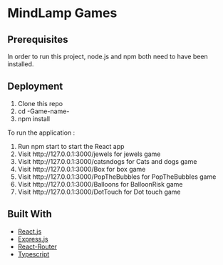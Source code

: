 # MindLamp Games

## Prerequisites
In order to run this project, node.js and npm both need to have been installed.

## Deployment
<ol>
<li>Clone this repo</li>
<li>cd -Game-name-</li>
<li>npm install</li>
</ol>
To run the application :
<ol>
<li>Run npm start to start the React app</li>
  <li>Visit http://127.0.0.1:3000/jewels for jewels game </li>
  <li>Visit http://127.0.0.1:3000/catsndogs for Cats and dogs game </li>
  <li>Visit http://127.0.0.1:3000/Box for box game </li>
  <li>Visit http://127.0.0.1:3000/PopTheBubbles for PopTheBubbles game </li>
  <li>Visit http://127.0.0.1:3000/Balloons for BalloonRisk game </li>
  <li>Visit http://127.0.0.1:3000/DotTouch for Dot touch game </li>
</ol>

## Built With

* [React.js](https://reactjs.org/)
* [Express.js](https://expressjs.com/)
* [React-Router](https://reacttraining.com/react-router/core/guides/philosophy)
* [Typescript](https://www.typescriptlang.org/)
